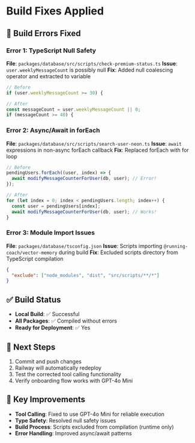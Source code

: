 # Build Fixes Applied

## 🚨 Build Errors Fixed

### Error 1: TypeScript Null Safety
**File**: `packages/database/src/scripts/check-premium-status.ts`
**Issue**: `user.weeklyMessageCount` is possibly null
**Fix**: Added null coalescing operator and extracted to variable
```typescript
// Before
if (user.weeklyMessageCount >= 30) {

// After  
const messageCount = user.weeklyMessageCount || 0;
if (messageCount >= 40) {
```

### Error 2: Async/Await in forEach
**File**: `packages/database/src/scripts/search-user-neon.ts`
**Issue**: `await` expressions in non-async forEach callback
**Fix**: Replaced forEach with for loop
```typescript
// Before
pendingUsers.forEach((user, index) => {
  await modifyMessageCounterForUser(db, user); // Error!
});

// After
for (let index = 0; index < pendingUsers.length; index++) {
  const user = pendingUsers[index];
  await modifyMessageCounterForUser(db, user); // Works!
}
```

### Error 3: Module Import Issues
**File**: `packages/database/tsconfig.json`
**Issue**: Scripts importing `@running-coach/vector-memory` during build
**Fix**: Excluded scripts directory from TypeScript compilation
```json
{
  "exclude": ["node_modules", "dist", "src/scripts/**/*"]
}
```

## ✅ Build Status
- **Local Build**: ✅ Successful
- **All Packages**: ✅ Compiled without errors
- **Ready for Deployment**: ✅ Yes

## 🎯 Next Steps
1. Commit and push changes
2. Railway will automatically redeploy
3. Test the corrected tool calling functionality
4. Verify onboarding flow works with GPT-4o Mini

## 🔧 Key Improvements
- **Tool Calling**: Fixed to use GPT-4o Mini for reliable execution
- **Type Safety**: Resolved null safety issues
- **Build Process**: Scripts excluded from compilation (runtime only)
- **Error Handling**: Improved async/await patterns
